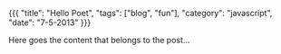 {{{
  "title": "Hello Poet",
  "tags": ["blog", "fun"],
  "category": "javascript",
  "date": "7-5-2013"
}}}

Here goes the content that belongs to the post...
